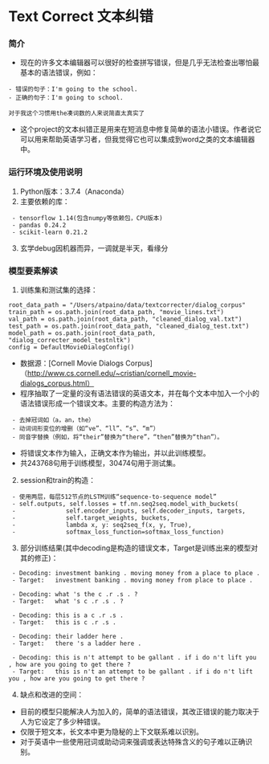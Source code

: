 # Text Correct 文本纠错
### 简介

- 现在的许多文本编辑器可以很好的检查拼写错误，但是几乎无法检查出哪怕最基本的语法错误，例如：

```
- 错误的句子：I'm going to the school.
- 正确的句子：I'm going to school.

对于我这个习惯用the凑词数的人来说简直太真实了
```
- 这个project的文本纠错正是用来在短消息中修复简单的语法小错误。作者说它可以用来帮助英语学习者，但我觉得它也可以集成到word之类的文本编辑器中。


### 运行环境及使用说明
1. Python版本：3.7.4（Anaconda）
2. 主要依赖的库：
```
 - tensorflow 1.14(包含numpy等依赖包，CPU版本)
 - pandas 0.24.2
 - scikit-learn 0.21.2
```
3. 玄学debug因机器而异，一调就是半天，看缘分

### 模型要素解读
1. 训练集和测试集的选择：
```
root_data_path = "/Users/atpaino/data/textcorrecter/dialog_corpus"
train_path = os.path.join(root_data_path, "movie_lines.txt")
val_path = os.path.join(root_data_path, "cleaned_dialog_val.txt")
test_path = os.path.join(root_data_path, "cleaned_dialog_test.txt")
model_path = os.path.join(root_data_path, "dialog_correcter_model_testnltk")
config = DefaultMovieDialogConfig()
```
- 数据源：[Cornell Movie Dialogs Corpus]（http://www.cs.cornell.edu/~cristian/cornell_movie-dialogs_corpus.html）
- 程序抽取了一定量的没有语法错误的英语文本，并在每个文本中加入一个小的语法错误形成一个错误文本。主要的构造方法为：
```
 - 去掉冠词如（a，an，the）
 - 动词词形变位的增删（如“ve”、“ll”、“s”、“m”）
 - 同音字替换（例如，将“their”替换为“there”，“then”替换为“than”）。
```
- 将错误文本作为输入，正确文本作为输出，并以此训练模型。
- 共243768句用于训练模型，30474句用于测试集。

2. session和train的构造：
```
 - 使用两层，每层512节点的LSTM训练“sequence-to-sequence model”
 - self.outputs, self.losses = tf.nn.seq2seq.model_with_buckets(
 -              self.encoder_inputs, self.decoder_inputs, targets,
 -              self.target_weights, buckets,
 -              lambda x, y: seq2seq_f(x, y, True),
 -              softmax_loss_function=softmax_loss_function)
```

3. 部分训练结果(其中decoding是构造的错误文本，Target是训练出来的模型对其的修正)：

```
 - Decoding: investment banking . moving money from a place to place .
 - Target:   investment banking . moving money from place to place .

 - Decoding: what 's the c .r .s . ?
 - Target:   what 's c .r .s . ?

 - Decoding: this is a c .r .s .
 - Target:   this is c .r .s .

 - Decoding: their ladder here .
 - Target:   there 's a ladder here .

 - Decoding: this is n't attempt to be gallant . if i do n't lift you , how are you going to get there ?
 - Target:   this is n't an attempt to be gallant . if i do n't lift you , how are you going to get there ?
```

4. 缺点和改进的空间：

 - 目前的模型只能解决人为加入的，简单的语法错误，其改正错误的能力取决于人为它设定了多少种错误。
 - 仅限于短文本，长文本中更为隐秘的上下文联系难以识别。
 - 对于英语中一些使用冠词或助动词来强调或表达特殊含义的句子难以正确识别。
 
 
 
 
